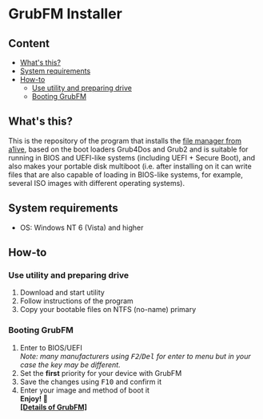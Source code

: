 # GrubFM Installer
## Content
- [What's this?](#whats-this) 
- [System requirements](#system-requirements)
- [How-to](#how-to)
    - [Use utility and preparing drive](#use-utility-and-preparing-drive)
    - [Booting GrubFM](#booting-grubfm)
## What's this?
This is the repository of the program that installs the [file manager from a1ive](https://github.com/a1ive/grub2-filemanager), based on the boot loaders Grub4Dos and Grub2 and is suitable for running in BIOS and UEFI-like systems (including UEFI + Secure Boot), and also makes your portable disk multiboot (i.e. after installing on it can write files that are also capable of loading in BIOS-like systems, for example, several ISO images with different operating systems).
## System requirements
- OS: Windows NT 6 (Vista) and higher
## How-to
### Use utility and preparing drive
1. Download and start utility
2. Follow instructions of the program
3. Copy your bootable files on NTFS (no-name) primary
### Booting GrubFM
1. Enter to BIOS/UEFI   
_Note: many manufacturers using <kbd>F2</kbd>/<kbd>Del</kbd> for enter to menu but in your case the key may be different._
2. Set the __first__ priority for your device with GrubFM
3. Save the changes using <kbd>F10</kbd> and confirm it
4. Enter your image and method of boot it    
__Enjoy! 🙂__    
__[[Details of GrubFM]](https://github.com/a1ive/grub2-filemanager)__
